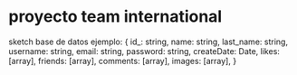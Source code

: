 # proyecto team international

sketch base de datos ejemplo:
{
id_: string,
name: string,
last_name: string,
username: string,
email: string,
password: string,
createDate: Date,
likes: [array],
friends: [array],
comments: [array],
images: [array],
}